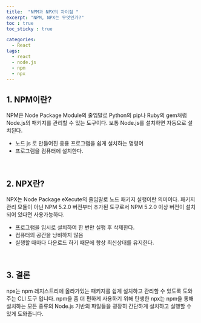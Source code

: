 ```yaml
---
title:  "NPM과 NPX의 차이점 "
excerpt: "NPM, NPX는 무엇인가?"
toc : true
toc_sticky : true

categories:
  - React
tags: 
  - react
  - node.js
  - npm
  - npx
---
```



## 1. NPM이란?

NPM은 Node Package Module의 줄임말로 Python의 pip나 Ruby의 gem처럼 Node.js의 패키지를 관리할 수 있는 도구이다.
보통 Node.js를 설치하면 자동으로 설치된다.

 * 노드 js 로 만들어진 응용 프로그램을 쉽게 설치하는 명령어
 * 프로그램을 컴퓨터에 설치한다.

 <br/>
 

## 2. NPX란?

NPX는 Node Package eXecute의 줄임말로 노드 패키지 실행이란 의미이다.
패키지 관리 모듈이 아닌 NPM 5.2.0 버전부터 추가된 도구로서 NPM 5.2.0 이상 버전이 설치되어 있다면 사용가능하다.


 * 프로그램을 임시로 설치하여 한 번만 실행 후 삭제한다.
 * 컴퓨터의 공간을 낭비하지 않음
 * 실행할 때마다 다운로드 하기 때문에 항상 최신상태를 유지한다.


 <br/>


## 3. 결론

npx는 npm 레지스트리에 올라가있는 패키지를 쉽게 설치하고 관리할 수 있도록 도와주는 CLI 도구 입니다. npm을 좀 더 편하게 사용하기 위해 탄생한 npx는 npm을 통해 설치하는 모든 종류의 Node.js 기반의 파일들을 굉장히 간단하게 설치하고 실행할 수 있게 도와줍니다.


